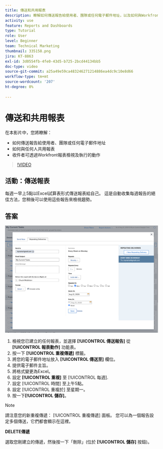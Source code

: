 ```yaml
---
title: 傳送和共用報表
description: 瞭解如何傳送報告給使用者、團隊或任何電子郵件地址，以及如何與Workfront中的任何人共用報告。
activity: use
feature: Reports and Dashboards
type: Tutorial
role: User
level: Beginner
team: Technical Marketing
thumbnail: 335158.png
jira: KT-8863
exl-id: 3d0554fb-4fe0-43d5-b725-2bcd44134bb5
doc-type: video
source-git-commit: a25a49e59ca483246271214886ea4dc9c10e8d66
workflow-type: tm+mt
source-wordcount: '207'
ht-degree: 0%

---
```


# 傳送和共用報表

在本影片中，您將瞭解：

* 如何傳送報告給使用者、團隊或任何電子郵件地址
* 如何與任何人共用報表
* 收件者可透過Workfront報表檢視及執行的動作

>[!VIDEO](https://video.tv.adobe.com/v/335158/?quality=12&learn=on)

## 活動：傳送報表

每週一早上5點以Excel試算表形式傳送報表給自己。 這是自動收集每週報告的絕佳方法，您稍後可以使用這些報告來檢視趨勢。

## 答案

![設定重複報告傳送的畫面影像](assets/send-a-report.png)

1. 檢視您已建立的任何報表，並選擇 **[!UICONTROL 傳送報告]** 從 **[!UICONTROL 報表動作]** 功能表。
1. 按一下 **[!UICONTROL 重複傳遞]** 標籤。
1. 將您的電子郵件地址放入 **[!UICONTROL 傳送至]** 欄位。
1. 提供電子郵件主旨。
1. 將格式變更為Excel。
1. 設定 **[!UICONTROL 重複]** 至 [!UICONTROL 每週].
1. 設定 [!UICONTROL 時間] 至上午5點。
1. 設定 [!UICONTROL 重複於] 至星期一。
1. 按一下&#x200B;**[!UICONTROL 儲存]**。

>[!NOTE]
>
>請注意您的新重複傳遞： [!UICONTROL 重複傳遞] 面板。 您可以為一個報告設定多個傳送，它們都會顯示在這裡。

**DELETE傳遞**

選取您剛建立的傳遞，然後按一下「刪除」(位於 **[!UICONTROL 儲存]** 按鈕)。

